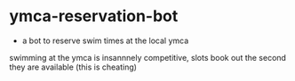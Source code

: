 # ymca-reservation-bot
- a bot to reserve swim times at the local ymca

swimming at the ymca is insannnely competitive, slots book out the second they are available
(this is cheating)
